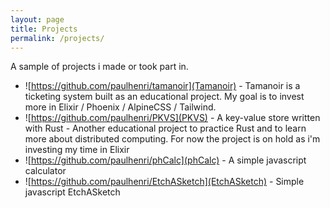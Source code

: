 ```yaml
---
layout: page
title: Projects
permalink: /projects/
---
```


A sample of projects i made or took part in.


* ![https://github.com/paulhenri/tamanoir](Tamanoir) - Tamanoir is a ticketing system built as an educational project. My goal is to invest more in Elixir / Phoenix / AlpineCSS / Tailwind. 
* ![https://github.com/paulhenri/PKVS](PKVS) - A key-value store written with Rust - Another educational project to practice Rust and to learn more about distributed computing. For now the project is on hold as i'm investing my time in Elixir
* ![https://github.com/paulhenri/phCalc](phCalc) - A simple javascript calculator
* ![https://github.com/paulhenri/EtchASketch](EtchASketch) - Simple javascript EtchASketch



